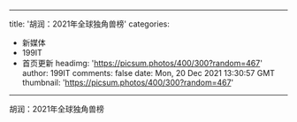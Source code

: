
---
title: '胡润：2021年全球独角兽榜'
categories: 
 - 新媒体
 - 199IT
 - 首页更新
headimg: 'https://picsum.photos/400/300?random=467'
author: 199IT
comments: false
date: Mon, 20 Dec 2021 13:30:57 GMT
thumbnail: 'https://picsum.photos/400/300?random=467'
---

<div>   
胡润：2021年全球独角兽榜  
</div>
            